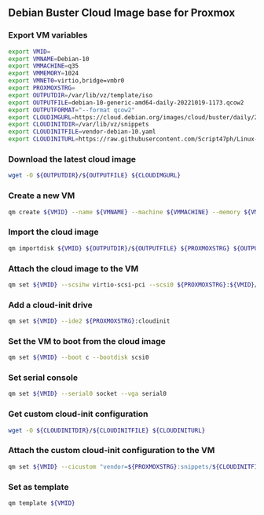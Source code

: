 ## Debian Buster Cloud Image base for Proxmox

### Export VM variables

```bash
export VMID=
export VMNAME=Debian-10
export VMMACHINE=q35
export VMMEMORY=1024
export VMNET0=virtio,bridge=vmbr0
export PROXMOXSTRG=
export OUTPUTDIR=/var/lib/vz/template/iso
export OUTPUTFILE=debian-10-generic-amd64-daily-20221019-1173.qcow2
export OUTPUTFORMAT="--format qcow2"
export CLOUDIMGURL=https://cloud.debian.org/images/cloud/buster/daily/20221019-1173/debian-10-generic-amd64-daily-20221019-1173.qcow2
export CLOUDINITDIR=/var/lib/vz/snippets
export CLOUDINITFILE=vendor-debian-10.yaml
export CLOUDINITURL=https://raw.githubusercontent.com/Script47ph/Linux-Docs/main/Linux/Setup/Debian/Private-Cloud/Proxmox-Virtual-Environment/cloud-init/debian-10/vendor-debian-10.yml
```

### Download the latest cloud image

```bash
wget -O ${OUTPUTDIR}/${OUTPUTFILE} ${CLOUDIMGURL}
```

### Create a new VM

```bash
qm create ${VMID} --name ${VMNAME} --machine ${VMMACHINE} --memory ${VMMEMORY} --net0 ${VMNET0}
```

### Import the cloud image

```bash
qm importdisk ${VMID} ${OUTPUTDIR}/${OUTPUTFILE} ${PROXMOXSTRG} ${OUTPUTFORMAT}
```

### Attach the cloud image to the VM

```bash
qm set ${VMID} --scsihw virtio-scsi-pci --scsi0 ${PROXMOXSTRG}:${VMID}/vm-${VMID}-disk-0.qcow2
```

### Add a cloud-init drive

```bash
qm set ${VMID} --ide2 ${PROXMOXSTRG}:cloudinit
```

### Set the VM to boot from the cloud image

```bash
qm set ${VMID} --boot c --bootdisk scsi0
```

### Set serial console

```bash
qm set ${VMID} --serial0 socket --vga serial0
```

### Get custom cloud-init configuration

```bash
wget -O ${CLOUDINITDIR}/${CLOUDINITFILE} ${CLOUDINITURL}
```

### Attach the custom cloud-init configuration to the VM

```bash
qm set ${VMID} --cicustom "vendor=${PROXMOXSTRG}:snippets/${CLOUDINITFILE}"
```

### Set as template

```bash
qm template ${VMID}
```
